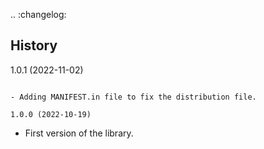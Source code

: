 .. :changelog:

History
-------

1.0.1 (2022-11-02)
~~~~~~~~~~~~~~~~~~

- Adding MANIFEST.in file to fix the distribution file.

1.0.0 (2022-10-19)
~~~~~~~~~~~~~~~~~~

- First version of the library.
